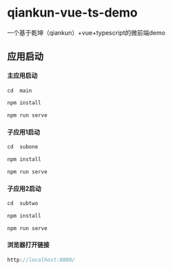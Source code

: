 # qiankun-vue-ts-demo
一个基于乾坤（qiankun）+vue+typescript的微前端demo

## 应用启动

#### 主应用启动

```javascript
cd  main

npm install

npm run serve
```
#### 子应用1启动

```javascript
cd  subone

npm install

npm run serve
```

#### 子应用2启动

```javascript
cd  subtwo

npm install

npm run serve
```

#### 浏览器打开链接
```javascript
http://localhost:8080/
```
